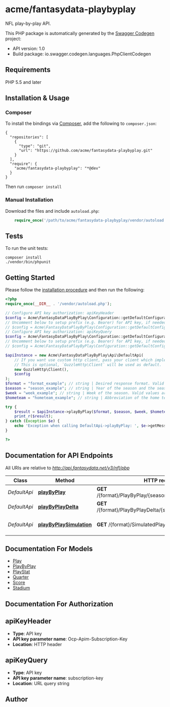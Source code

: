 # acme/fantasydata-playbyplay
NFL play-by-play API.

This PHP package is automatically generated by the [Swagger Codegen](https://github.com/swagger-api/swagger-codegen) project:

- API version: 1.0
- Build package: io.swagger.codegen.languages.PhpClientCodegen

## Requirements

PHP 5.5 and later

## Installation & Usage
### Composer

To install the bindings via [Composer](http://getcomposer.org/), add the following to `composer.json`:

```
{
  "repositories": [
    {
      "type": "git",
      "url": "https://github.com/acme/fantasydata-playbyplay.git"
    }
  ],
  "require": {
    "acme/fantasydata-playbyplay": "*@dev"
  }
}
```

Then run `composer install`

### Manual Installation

Download the files and include `autoload.php`:

```php
    require_once('/path/to/acme/fantasydata-playbyplay/vendor/autoload.php');
```

## Tests

To run the unit tests:

```
composer install
./vendor/bin/phpunit
```

## Getting Started

Please follow the [installation procedure](#installation--usage) and then run the following:

```php
<?php
require_once(__DIR__ . '/vendor/autoload.php');

// Configure API key authorization: apiKeyHeader
$config = Acme\FantasyDataPlayByPlay\Configuration::getDefaultConfiguration()->setApiKey('Ocp-Apim-Subscription-Key', 'YOUR_API_KEY');
// Uncomment below to setup prefix (e.g. Bearer) for API key, if needed
// $config = Acme\FantasyDataPlayByPlay\Configuration::getDefaultConfiguration()->setApiKeyPrefix('Ocp-Apim-Subscription-Key', 'Bearer');
// Configure API key authorization: apiKeyQuery
$config = Acme\FantasyDataPlayByPlay\Configuration::getDefaultConfiguration()->setApiKey('subscription-key', 'YOUR_API_KEY');
// Uncomment below to setup prefix (e.g. Bearer) for API key, if needed
// $config = Acme\FantasyDataPlayByPlay\Configuration::getDefaultConfiguration()->setApiKeyPrefix('subscription-key', 'Bearer');

$apiInstance = new Acme\FantasyDataPlayByPlay\Api\DefaultApi(
    // If you want use custom http client, pass your client which implements `GuzzleHttp\ClientInterface`.
    // This is optional, `GuzzleHttp\Client` will be used as default.
    new GuzzleHttp\Client(),
    $config
);
$format = "format_example"; // string | Desired response format. Valid entries are <code>XML</code> or <code>JSON</code>.
$season = "season_example"; // string | Year of the season and the season type. If no season type is provided, then the default is regular season.           <br>Examples: <code>2015REG</code>, <code>2015PRE</code>, <code>2015POST</code>.
$week = "week_example"; // string | Week of the season. Valid values are as follows: Preseason 0 to 4, Regular Season 1 to 17, Postseason 1 to 4.           Example: <code>1</code>
$hometeam = "hometeam_example"; // string | Abbreviation of the home team. Example: <code>WAS</code>.

try {
    $result = $apiInstance->playByPlay($format, $season, $week, $hometeam);
    print_r($result);
} catch (Exception $e) {
    echo 'Exception when calling DefaultApi->playByPlay: ', $e->getMessage(), PHP_EOL;
}

?>
```

## Documentation for API Endpoints

All URIs are relative to *http://api.fantasydata.net/v3/nfl/pbp*

Class | Method | HTTP request | Description
------------ | ------------- | ------------- | -------------
*DefaultApi* | [**playByPlay**](docs/Api/DefaultApi.md#playbyplay) | **GET** /{format}/PlayByPlay/{season}/{week}/{hometeam} | Play By Play
*DefaultApi* | [**playByPlayDelta**](docs/Api/DefaultApi.md#playbyplaydelta) | **GET** /{format}/PlayByPlayDelta/{season}/{week}/{minutes} | Play By Play Delta
*DefaultApi* | [**playByPlaySimulation**](docs/Api/DefaultApi.md#playbyplaysimulation) | **GET** /{format}/SimulatedPlayByPlay/{numberofplays} | Play By Play Simulation


## Documentation For Models

 - [Play](docs/Model/Play.md)
 - [PlayByPlay](docs/Model/PlayByPlay.md)
 - [PlayStat](docs/Model/PlayStat.md)
 - [Quarter](docs/Model/Quarter.md)
 - [Score](docs/Model/Score.md)
 - [Stadium](docs/Model/Stadium.md)


## Documentation For Authorization


## apiKeyHeader

- **Type**: API key
- **API key parameter name**: Ocp-Apim-Subscription-Key
- **Location**: HTTP header

## apiKeyQuery

- **Type**: API key
- **API key parameter name**: subscription-key
- **Location**: URL query string


## Author




